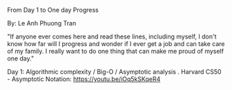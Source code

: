 From Day 1 to One day Progress

By: Le Anh Phuong Tran

"If anyone ever comes here and read these lines, including myself, I don't know how far will I progress and wonder if I ever get a job and can take care of my family. I really want to do one thing that can make me proud of myself one day."

Day 1:
Algorithmic complexity / Big-O / Asymptotic analysis
  . Harvard CS50 - Asymptotic Notation: https://youtu.be/iOq5kSKqeR4
